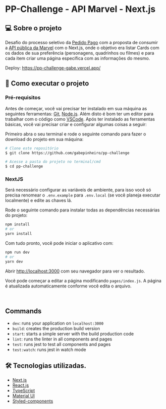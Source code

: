 # PP-Challenge - API Marvel - Next.js

## 💻 Sobre o projeto

Desafio do processo seletivo da [Pedido Pago](https://www.home.pedidopago.com.br/) com a proposta de consumir a [API pública da Marvel](https://developer.marvel.com/) com o Next.js, onde o objetivo era listar Cards com os dados de sua preferência (personagens, quadrinhos ou filmes) e para cada item criar uma página específica com as informações do mesmo.

Deploy: https://pp-challenge-gabe.vercel.app/

## 🚀 Como executar o projeto

### Pré-requisitos

Antes de começar, você vai precisar ter instalado em sua máquina as seguintes ferramentas:
[Git](https://git-scm.com), [Node.js](https://nodejs.org/en/).
Além disto é bom ter um editor para trabalhar com o código como [VSCode](https://code.visualstudio.com/). Após ter instalado as ferramentas básicas, você vai precisar criar e configurar algumas coisas a seguir:

Primeiro abra o seu terminal e rode o seguinte comando para fazer o download do projeto em sua máquina:

```bash
# Clone este repositório
$ git clone https://github.com/gabepinheiro/pp-challenge

# Acesse a pasta do projeto no terminal/cmd
$ cd pp-challenge
```

### NextJS

Será necessário configurar as variáveis de ambiente, para isso você só precisa renomear
o `.env.example` para `.env.local` (se você planeja executar localmente) e edite as chaves lá.

Rode o seguinte comando para instalar todas as dependências necessárias do projeto:

```bash
npm install
# or
yarn install
```

Com tudo pronto, você pode iniciar o aplicativo com:

```bash
npm run dev
# or
yarn dev
```

Abrir [http://localhost:3000](http://localhost:3000) com seu navegador para ver o resultado.

Você pode começar a editar a página modificando `pages/index.js`. A página é atualizada automaticamente conforme você edita o arquivo.

<br>

## Commands

- `dev`: runs your application on `localhost:3000`
- `build`: creates the production build version
- `start`: starts a simple server with the build production code
- `lint`: runs the linter in all components and pages
- `test`: runs jest to test all components and pages
- `test:watch`: runs jest in watch mode

## 🛠 Tecnologias utilizadas.

- [Next.js](https://nextjs.org/)
- [React.js](https://pt-br.reactjs.org/)
- [TypeScript](https://www.typescriptlang.org/)
- [Material UI](https://material-ui.com/)
- [Styled-components](https://styled-components.com/)
